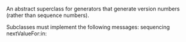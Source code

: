 An abstract superclass for generators that generate version numbers (rather than sequence numbers).

Subclasses must implement the following messages:
	sequencing
		nextValueFor:in:

